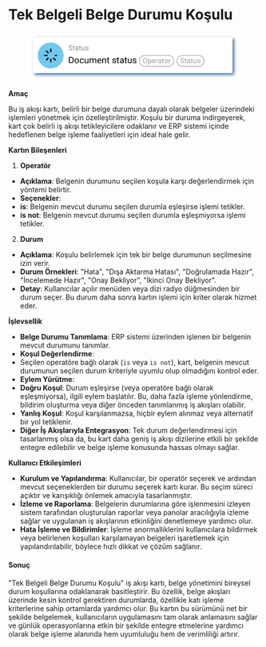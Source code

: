 # Tek Belgeli Belge Durumu Koşulu

<figure><img src="../../../.gitbook/assets/userlmn_928e514bc0e2aa775894e4ec5f992bd9.png" alt=""><figcaption></figcaption></figure>

**Amaç**

Bu iş akışı kartı, belirli bir belge durumuna dayalı olarak belgeler üzerindeki işlemleri yönetmek için özelleştirilmiştir. Koşulu bir duruma indirgeyerek, kart çok belirli iş akışı tetikleyicilere odaklanır ve ERP sistemi içinde hedeflenen belge işleme faaliyetleri için ideal hale gelir.

**Kartın Bileşenleri**

1. **Operatör**
* **Açıklama**: Belgenin durumunu seçilen koşula karşı değerlendirmek için yöntemi belirtir.
* **Seçenekler**:
* **is**: Belgenin mevcut durumu seçilen durumla eşleşirse işlemi tetikler.
* **is not**: Belgenin mevcut durumu seçilen durumla eşleşmiyorsa işlemi tetikler.
2. **Durum**
* **Açıklama**: Koşulu belirlemek için tek bir belge durumunun seçilmesine izin verir.
* **Durum Örnekleri**: "Hata", "Dışa Aktarma Hatası", "Doğrulamada Hazır", "İncelemede Hazır", "Onay Bekliyor", "İkinci Onay Bekliyor".
* **Detay**: Kullanıcılar açılır menüden veya dizi radyo düğmesinden bir durum seçer. Bu durum daha sonra kartın işlemi için kriter olarak hizmet eder.

**İşlevsellik**

* **Belge Durumu Tanımlama**: ERP sistemi üzerinden işlenen bir belgenin mevcut durumunu tanımlar.
* **Koşul Değerlendirme**:
* Seçilen operatöre bağlı olarak (`is` veya `is not`), kart, belgenin mevcut durumunun seçilen durum kriteriyle uyumlu olup olmadığını kontrol eder.
* **Eylem Yürütme**:
* **Doğru Koşul**: Durum eşleşirse (veya operatöre bağlı olarak eşleşmiyorsa), ilgili eylem başlatılır. Bu, daha fazla işleme yönlendirme, bildirim oluşturma veya diğer önceden tanımlanmış iş akışları olabilir.
* **Yanlış Koşul**: Koşul karşılanmazsa, hiçbir eylem alınmaz veya alternatif bir yol tetiklenir.
* **Diğer İş Akışlarıyla Entegrasyon**: Tek durum değerlendirmesi için tasarlanmış olsa da, bu kart daha geniş iş akışı dizilerine etkili bir şekilde entegre edilebilir ve belge işleme konusunda hassas olmayı sağlar.

**Kullanıcı Etkileşimleri**

* **Kurulum ve Yapılandırma**: Kullanıcılar, bir operatör seçerek ve ardından mevcut seçeneklerden bir durumu seçerek kartı kurar. Bu seçim süreci açıktır ve karışıklığı önlemek amacıyla tasarlanmıştır.
* **İzleme ve Raporlama**: Belgelerin durumlarına göre işlenmesini izleyen sistem tarafından oluşturulan raporlar veya panolar aracılığıyla izleme sağlar ve uygulanan iş akışlarının etkinliğini denetlemeye yardımcı olur.
* **Hata İşleme ve Bildirimler**: İşleme anormalliklerini kullanıcılara bildirmek veya belirlenen koşulları karşılamayan belgeleri işaretlemek için yapılandırılabilir, böylece hızlı dikkat ve çözüm sağlanır.

#### Sonuç

"Tek Belgeli Belge Durumu Koşulu" iş akışı kartı, belge yönetimini bireysel durum koşullarına odaklanarak basitleştirir. Bu özellik, belge akışları üzerinde kesin kontrol gerektiren durumlarda, özellikle katı işleme kriterlerine sahip ortamlarda yardımcı olur. Bu kartın bu sürümünü net bir şekilde belgelemek, kullanıcıların uygulamasını tam olarak anlamasını sağlar ve günlük operasyonlarına etkin bir şekilde entegre etmelerine yardımcı olarak belge işleme alanında hem uyumluluğu hem de verimliliği artırır.
